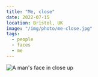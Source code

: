 ```yaml
---
title: "Me, close"
date: 2022-07-15
location: Bristol, UK
image: "/img/photo/me-close.jpg"
tags:
  - people
  - faces
  - me
---
```


![A man's face in close up](/img/photo/me-close.jpg)

